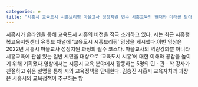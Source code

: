 ```yaml
---
categories: e
title: "시흥시 교육도시 시흥브리핑 마을교사 성장지원 연수 시흥교육의 현재와 미래를 담아내다"
---
```

시흥시가 온라인을 통해 교육도시 시흥의 비전을 적극 소개하고 있다. 시는 최근 시흥행복교육지원센터 유튜브 채널에 ‘교육도시 시흥브리핑’ 영상을 게시했다.이번 영상은 2022년 시흥시 마을교사 성장지원 과정의 필수 코스다. 마을교사의 역량강화뿐 아니라 시흥교육에 관심 있는 일반 시민을 대상으로 ‘교육도시 시흥’에 대한 이해와 공감을 높이기 위해 기획됐다.영상에서는 시흥시 교육 분야에서 활동하는 5명의 민ㆍ관ㆍ학 강사가 친절하고 쉬운 설명을 통해 시의 교육정책을 안내한다. 김송진 시흥시 교육자치과 과장은 시흥시의 교육정책이 추구하는 방